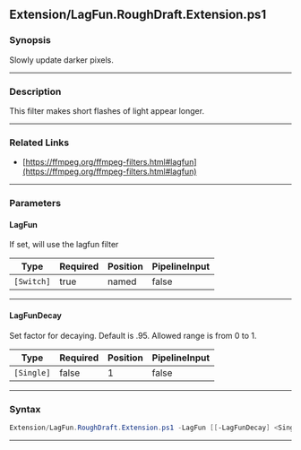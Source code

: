 
Extension/LagFun.RoughDraft.Extension.ps1
-----------------------------------------
### Synopsis
Slowly update darker pixels.

---
### Description

This filter makes short flashes of light appear longer.

---
### Related Links
* [https://ffmpeg.org/ffmpeg-filters.html#lagfun](https://ffmpeg.org/ffmpeg-filters.html#lagfun)



---
### Parameters
#### **LagFun**

If set, will use the lagfun filter






|Type      |Required|Position|PipelineInput|
|----------|--------|--------|-------------|
|`[Switch]`|true    |named   |false        |



---
#### **LagFunDecay**

Set factor for decaying. Default is .95. Allowed range is from 0 to 1.






|Type      |Required|Position|PipelineInput|
|----------|--------|--------|-------------|
|`[Single]`|false   |1       |false        |



---
### Syntax
```PowerShell
Extension/LagFun.RoughDraft.Extension.ps1 -LagFun [[-LagFunDecay] <Single>] [<CommonParameters>]
```
---



